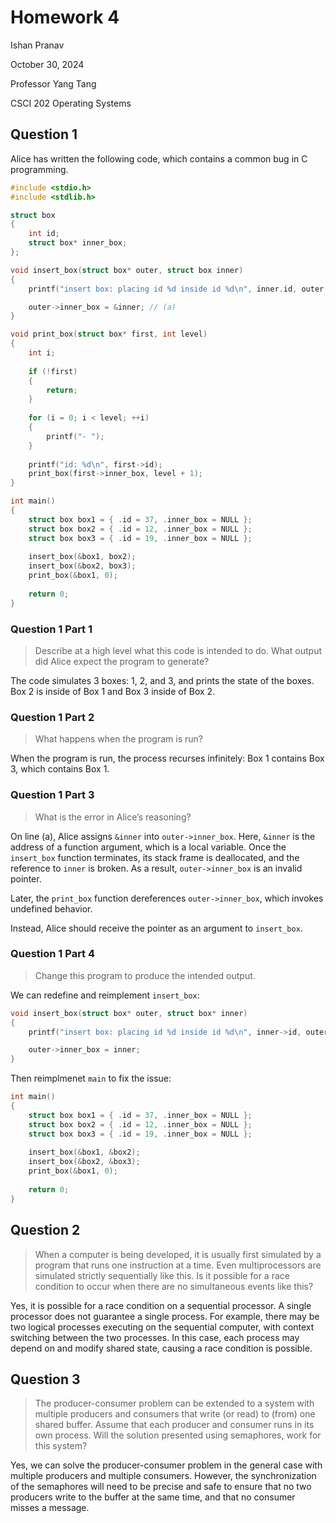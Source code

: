 # Homework 4

Ishan Pranav

October 30, 2024

Professor Yang Tang

CSCI 202 Operating Systems

## Question 1

Alice has written the following code, which contains a common bug in C
programming.

```c
#include <stdio.h> 
#include <stdlib.h> 

struct box 
{
    int id;
    struct box* inner_box;
};

void insert_box(struct box* outer, struct box inner) 
{
    printf("insert box: placing id %d inside id %d\n", inner.id, outer->id);

    outer->inner_box = &inner; // (a)
}

void print_box(struct box* first, int level) 
{
    int i;
    
    if (!first)
    {
        return;
    }
    
    for (i = 0; i < level; ++i) 
    {
        printf("- ");
    }
    
    printf("id: %d\n", first->id);
    print_box(first->inner_box, level + 1);
}

int main() 
{
    struct box box1 = { .id = 37, .inner_box = NULL };
    struct box box2 = { .id = 12, .inner_box = NULL };
    struct box box3 = { .id = 19, .inner_box = NULL };
    
    insert_box(&box1, box2);
    insert_box(&box2, box3);
    print_box(&box1, 0);
    
    return 0;
}
```

### Question 1 Part 1

> Describe at a high level what this code is intended to do. What output did
> Alice expect the program to generate?

The code simulates 3 boxes: 1, 2, and 3, and prints the state of the boxes. Box
2 is inside of Box 1 and Box 3 inside of Box 2.

### Question 1 Part 2

> What happens when the program is run?

When the program is run, the process recurses infinitely: Box 1 contains Box 3,
which contains Box 1.

### Question 1 Part 3

> What is the error in Alice’s reasoning?

On line (a), Alice assigns `&inner` into `outer->inner_box`. Here, `&inner` is
the address of a function argument, which is a local variable. Once the
`insert_box` function terminates, its stack frame is deallocated, and the
reference to `inner` is broken. As a result, `outer->inner_box` is an invalid
pointer.

Later, the `print_box` function dereferences `outer->inner_box`, which invokes
undefined behavior.

Instead, Alice should receive the pointer as an argument to `insert_box`.

### Question 1 Part 4

> Change this program to produce the intended output.

We can redefine and reimplement `insert_box`:

```c
void insert_box(struct box* outer, struct box* inner) 
{
    printf("insert box: placing id %d inside id %d\n", inner->id, outer->id);

    outer->inner_box = inner;
}
```

Then reimplmenet `main` to fix the issue:

```c
int main() 
{
    struct box box1 = { .id = 37, .inner_box = NULL };
    struct box box2 = { .id = 12, .inner_box = NULL };
    struct box box3 = { .id = 19, .inner_box = NULL };
    
    insert_box(&box1, &box2);
    insert_box(&box2, &box3);
    print_box(&box1, 0);
    
    return 0;
}
```

## Question 2

> When a computer is being developed, it is usually first simulated by a program
> that runs one instruction at a time. Even multiprocessors are simulated
> strictly sequentially like this. Is it possible for a race condition to occur
> when there are no simultaneous events like this?

Yes, it is possible for a race condition on a sequential processor. A single
processor does not guarantee a single process. For example, there may be two
logical processes executing on the sequential computer, with context switching
between the two processes. In this case, each process may depend on and modify
shared state, causing a race condition is possible.

## Question 3

> The producer-consumer problem can be extended to a system with multiple
> producers and consumers that write (or read) to (from) one shared buffer.
> Assume that each producer and consumer runs in its own process. Will the
> solution presented using semaphores, work for this system?

Yes, we can solve the producer-consumer problem in the general case with
multiple producers and multiple consumers. However, the synchronization of the
semaphores will need to be precise and safe to ensure that no two producers
write to the buffer at the same time, and that no consumer misses a message.

